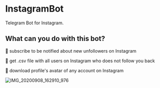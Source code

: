 # InstagramBot
Telegram Bot for Instagram.

## What can you do with this bot?

🤞 subscribe to be notified about new unfollowers on Instagram

🤞 get .csv file with all users on Instagram who does not follow you back

🤞 download profile's avatar of any account on Instagram


![IMG_20200908_162910_976](https://user-images.githubusercontent.com/53673312/92545601-220fb300-f26e-11ea-989b-9069161214dc.jpg)
